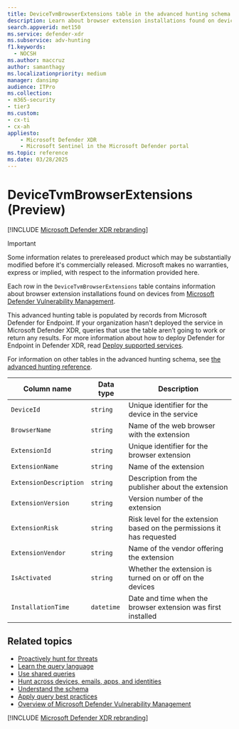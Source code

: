 ```yaml
---
title: DeviceTvmBrowserExtensions table in the advanced hunting schema
description: Learn about browser extension installations found on devices as shown in Microsoft Defender Vulnerability Management.
search.appverid: met150
ms.service: defender-xdr
ms.subservice: adv-hunting
f1.keywords: 
  - NOCSH
ms.author: maccruz
author: samanthagy
ms.localizationpriority: medium
manager: dansimp
audience: ITPro
ms.collection: 
- m365-security
- tier3
ms.custom: 
- cx-ti
- cx-ah
appliesto:
    - Microsoft Defender XDR
    - Microsoft Sentinel in the Microsoft Defender portal
ms.topic: reference
ms.date: 03/28/2025
---
```


# DeviceTvmBrowserExtensions (Preview)

[!INCLUDE [Microsoft Defender XDR rebranding](../includes/microsoft-defender.md)]


> [!IMPORTANT]
> Some information relates to prereleased product which may be substantially modified before it's commercially released. Microsoft makes no warranties, express or implied, with respect to the information provided here.

Each row in the `DeviceTvmBrowserExtensions` table contains information about browser extension installations found on devices from [Microsoft Defender Vulnerability Management](/windows/security/threat-protection/microsoft-defender-atp/next-gen-threat-and-vuln-mgt).

This advanced hunting table is populated by records from Microsoft Defender for Endpoint. If your organization hasn’t deployed the service in Microsoft Defender XDR, queries that use the table aren’t going to work or return any results. For more information about how to deploy Defender for Endpoint in Defender XDR, read [Deploy supported services](deploy-supported-services.md).

For information on other tables in the advanced hunting schema, see [the advanced hunting reference](advanced-hunting-schema-tables.md).

| Column name | Data type | Description |
|-------------|-----------|-------------|
| `DeviceId` | `string` | Unique identifier for the device in the service |
| `BrowserName` | `string` | Name of the web browser with the extension |
| `ExtensionId` | `string` | Unique identifier for the browser extension |
| `ExtensionName` | `string` | Name of the extension |
| `ExtensionDescription` | `string` | Description from the publisher about the extension |
| `ExtensionVersion` | `string` | Version number of the extension |
| `ExtensionRisk` | `string` | Risk level for the extension based on the permissions it has requested |
| `ExtensionVendor` | `string` | Name of the vendor offering the extension |
| `IsActivated` | `string` | Whether the extension is turned on or off on the devices |
| `InstallationTime` | `datetime` | Date and time when the browser extension was first installed |


## Related topics

- [Proactively hunt for threats](advanced-hunting-overview.md)
- [Learn the query language](advanced-hunting-query-language.md)
- [Use shared queries](advanced-hunting-shared-queries.md)
- [Hunt across devices, emails, apps, and identities](advanced-hunting-query-emails-devices.md)
- [Understand the schema](advanced-hunting-schema-tables.md)
- [Apply query best practices](advanced-hunting-best-practices.md)
- [Overview of Microsoft Defender Vulnerability Management](/windows/security/threat-protection/microsoft-defender-atp/next-gen-threat-and-vuln-mgt)

[!INCLUDE [Microsoft Defender XDR rebranding](../includes/defender-m3d-techcommunity.md)]
